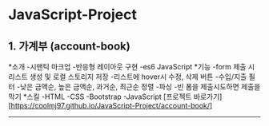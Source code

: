 # JavaScript-Project
## 1. 가계부 (account-book)
*소개
-시맨틱 마크업
-반응형 레이아웃 구현
-es6 JavaScript
*기능
-form 제출 시 리스트 생성 및 로컬 스토리지 저장
-리스트에 hover시 수정, 삭제 버튼
-수입/지출 필터
-낮은 금액순, 높은 금액순, 과거순, 최근순 정렬
-파싱
-빈 폼을 제출시도하면 제출을 막기
*스킬
-HTML
-CSS
-Bootstrap
-JavaScript
[프로젝트 바로가기][https://coolmj97.github.io/JavaScript-Project/account-book/]
<hr/>
